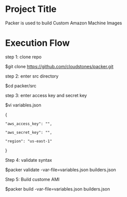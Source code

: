 Project Title
================
Packer is used to build Custom Amazon Machine Images

Execution Flow
===========================

step 1: clone repo

$git clone https://github.com/cloudstones/packer.git


step 2: enter src directory

$cd packer/src


step 3: enter access key and secret key

$vi variables.json

{

    "aws_access_key": "",
    
    "aws_secret_key": "",
    
    "region": "us-east-1"
    
  }


Step 4: validate syntax

$packer validate -var-file=variables.json builders.json


Step 5: Build custome AMI

$packer build -var-file=variables.json builders.json

